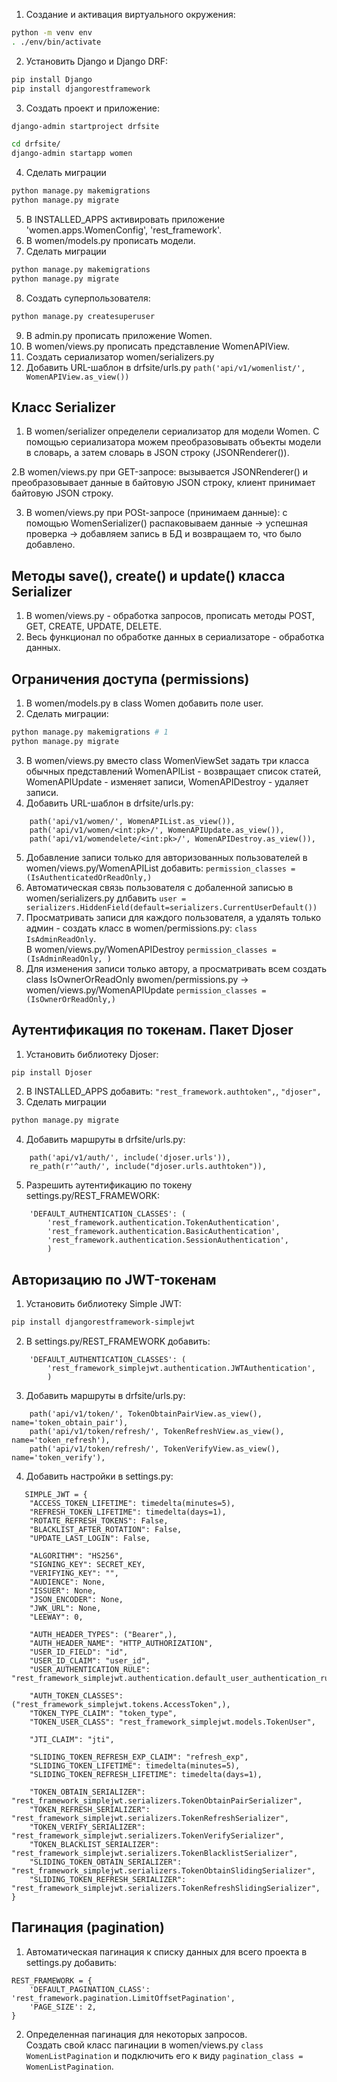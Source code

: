 1. Создание и активация виртуального окружения:<br>
```bash
python -m venv env
. ./env/bin/activate
```
2. Установить Django и Django DRF:<br>
```bash
pip install Django
pip install djangorestframework
```
3. Создать проект и приложение:<br>
```bash
django-admin startproject drfsite

cd drfsite/
django-admin startapp women
```
4. Сделать миграции<br>
```bash
python manage.py makemigrations
python manage.py migrate
```
5. В INSTALLED_APPS активировать приложение 'women.apps.WomenConfig', 'rest_framework'.<br>
6. В women/models.py прописать модели.<br>
7. Сделать миграции<br>
```bash
python manage.py makemigrations
python manage.py migrate
```
8. Создать суперпользователя:<br>
```bash
python manage.py createsuperuser
```
9. В admin.py прописать приложение Women.<br>
10. В women/views.py прописать представление WomenAPIView.<br>
11. Создать сериализатор women/serializers.py<br>
12. Добавить URL-шаблон в drfsite/urls.py `path('api/v1/womenlist/', WomenAPIView.as_view())`<br>

## Класс Serializer
1. В women/serializer определели сериализатор для модели Women. С помощью сериализатора можем преобразовывать объекты модели в словарь, а затем словарь в JSON строку (JSONRenderer()).<br>

2.В women/views.py при GET-запросе: вызывается JSONRenderer() и преобразовывает данные в байтовую JSON строку, клиент принимает  байтовую JSON строку.<br>

3. В women/views.py при POSt-запросе (принимаем данные): с помощью WomenSerializer() распаковываем данные -> успешная проверка -> добавляем запись в БД и возвращаем то, что было добавлено.<br>

## Методы save(), create() и update() класса Serializer
1. В women/views.py - обработка запросов, прописать методы POST, GET, CREATE, UPDATE, DELETE.<br>
2. Весь функционал по обработке данных в сериализаторе - обработка данных.

## Ограничения доступа (permissions)
1. В women/models.py в class Women добавить поле user.<br>
2. Сделать миграции:<br>
```bash
python manage.py makemigrations # 1
python manage.py migrate
```
3. В women/views.py вместо class WomenViewSet задать три класса обычных представлений WomenAPIList - возвращает список статей, WomenAPIUpdate - изменяет записи, WomenAPIDestroy - удаляет записи.<br>
4. Добавить URL-шаблон в drfsite/urls.py:<br>
```text
    path('api/v1/women/', WomenAPIList.as_view()),
    path('api/v1/women/<int:pk>/', WomenAPIUpdate.as_view()),
    path('api/v1/womendelete/<int:pk>/', WomenAPIDestroy.as_view()),
```
5. Добавление записи только для авторизованных пользователей в women/views.py/WomenAPIList добавить: `permission_classes = (IsAuthenticatedOrReadOnly,)`<br>
6. Автоматическая связь пользователя с добаленной записью в women/serializers.py длбавить `user = serializers.HiddenField(default=serializers.CurrentUserDefault())`<br>
7. Просматривать записи для каждого пользователя, а удалять только админ - создать класс в women/permissions.py: `class IsAdminReadOnly`.<br> В women/views.py/WomenAPIDestroy `permission_classes = (IsAdminReadOnly, )`<br>
8. Для изменения записи только автору, а просматривать всем создать class IsOwnerOrReadOnly вwomen/permissions.py -> women/views.py/WomenAPIUpdate `permission_classes = (IsOwnerOrReadOnly,)`<br>

## Аутентификация по токенам. Пакет Djoser
1. Установить библиотеку Djoser:<br>
```bash
pip install Djoser
```
2. В INSTALLED_APPS добавить: `"rest_framework.authtoken",`, `"djoser",`<br>
3. Сделать миграции<br>
```bash
python manage.py migrate
```
4. Добавить маршруты в drfsite/urls.py:<br>
```text
    path('api/v1/auth/', include('djoser.urls')),
    re_path(r'^auth/', include("djoser.urls.authtoken")),
```
5. Разрешить аутентификацию по токену settings.py/REST_FRAMEWORK:<br>
```text
    'DEFAULT_AUTHENTICATION_CLASSES': (
        'rest_framework.authentication.TokenAuthentication',
        'rest_framework.authentication.BasicAuthentication',
        'rest_framework.authentication.SessionAuthentication',
        )
```

## Авторизацию по JWT-токенам
1. Установить библиотеку Simple JWT:<br>
```bash
pip install djangorestframework-simplejwt
```
2. В settings.py/REST_FRAMEWORK добавить:<br>
```text
    'DEFAULT_AUTHENTICATION_CLASSES': (
        'rest_framework_simplejwt.authentication.JWTAuthentication',
        )
```
3. Добавить маршруты в drfsite/urls.py:<br>
```text
    path('api/v1/token/', TokenObtainPairView.as_view(), name='token_obtain_pair'),
    path('api/v1/token/refresh/', TokenRefreshView.as_view(), name='token_refresh'),
    path('api/v1/token/refresh/', TokenVerifyView.as_view(), name='token_verify'),
```
4. Добавить настройки в settings.py:<br>
```text
   SIMPLE_JWT = {
    "ACCESS_TOKEN_LIFETIME": timedelta(minutes=5),
    "REFRESH_TOKEN_LIFETIME": timedelta(days=1),
    "ROTATE_REFRESH_TOKENS": False,
    "BLACKLIST_AFTER_ROTATION": False,
    "UPDATE_LAST_LOGIN": False,

    "ALGORITHM": "HS256",
    "SIGNING_KEY": SECRET_KEY,
    "VERIFYING_KEY": "",
    "AUDIENCE": None,
    "ISSUER": None,
    "JSON_ENCODER": None,
    "JWK_URL": None,
    "LEEWAY": 0,

    "AUTH_HEADER_TYPES": ("Bearer",),
    "AUTH_HEADER_NAME": "HTTP_AUTHORIZATION",
    "USER_ID_FIELD": "id",
    "USER_ID_CLAIM": "user_id",
    "USER_AUTHENTICATION_RULE": "rest_framework_simplejwt.authentication.default_user_authentication_rule",

    "AUTH_TOKEN_CLASSES": ("rest_framework_simplejwt.tokens.AccessToken",),
    "TOKEN_TYPE_CLAIM": "token_type",
    "TOKEN_USER_CLASS": "rest_framework_simplejwt.models.TokenUser",

    "JTI_CLAIM": "jti",

    "SLIDING_TOKEN_REFRESH_EXP_CLAIM": "refresh_exp",
    "SLIDING_TOKEN_LIFETIME": timedelta(minutes=5),
    "SLIDING_TOKEN_REFRESH_LIFETIME": timedelta(days=1),

    "TOKEN_OBTAIN_SERIALIZER": "rest_framework_simplejwt.serializers.TokenObtainPairSerializer",
    "TOKEN_REFRESH_SERIALIZER": "rest_framework_simplejwt.serializers.TokenRefreshSerializer",
    "TOKEN_VERIFY_SERIALIZER": "rest_framework_simplejwt.serializers.TokenVerifySerializer",
    "TOKEN_BLACKLIST_SERIALIZER": "rest_framework_simplejwt.serializers.TokenBlacklistSerializer",
    "SLIDING_TOKEN_OBTAIN_SERIALIZER": "rest_framework_simplejwt.serializers.TokenObtainSlidingSerializer",
    "SLIDING_TOKEN_REFRESH_SERIALIZER": "rest_framework_simplejwt.serializers.TokenRefreshSlidingSerializer",
}
```
## Пагинация (pagination)
1. Автоматическая пагинация к списку данных для всего проекта в settings.py добавить:<br>
```text
REST_FRAMEWORK = {
    'DEFAULT_PAGINATION_CLASS': 'rest_framework.pagination.LimitOffsetPagination',
    'PAGE_SIZE': 2,
}
```
2. Определенная пагинация для некоторых запросов.<br> Создать свой класс пагинации в women/views.py `class WomenListPagination` и подключить его к виду  `pagination_class = WomenListPagination`.<br>
